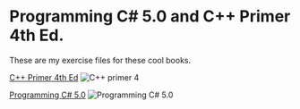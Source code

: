 # Programming C# 5.0 and C++ Primer 4th Ed.
These are my exercise files for these cool books.

[C++ Primer 4th Ed](http://www.amazon.com/Primer-4th-Stanley-B-Lippman/dp/0201721481/ref=sr_1_2?ie=UTF8&qid=1421631514&sr=8-2&keywords=C%2B%2B+Primer+4th+Ed "C++ primer 4")
![C++ primer 4](http://ecx.images-amazon.com/images/I/51h0MKQFVHL.jpg "C++ Primer 4")

[Programming C# 5.0](http://www.amazon.com/Programming-5-0-Building-Applications-Framework/dp/1449320414/ref=sr_1_1?s=books&ie=UTF8&qid=1421631833&sr=1-1&keywords=programming+c+5.0&pebp=1421631834208&peasin=1449320414 "Programming C# 5.0")
![Programming C# 5.0](http://ecx.images-amazon.com/images/I/41H-xpdLCoL.jpg "Programming C# 5.0")
